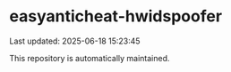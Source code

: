 # easyanticheat-hwidspoofer

Last updated: 2025-06-18 15:23:45

This repository is automatically maintained.
